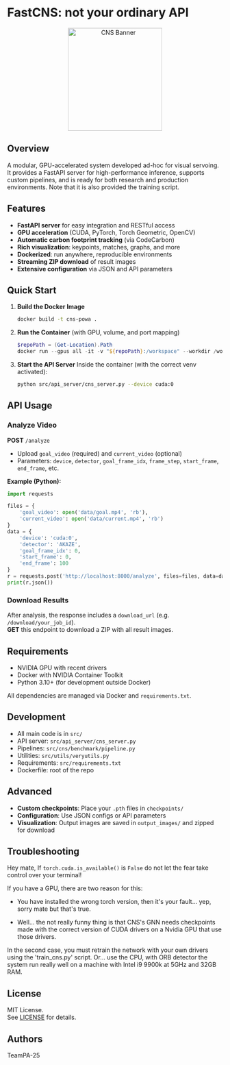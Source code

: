
# FastCNS: not your ordinary API
<div align="center">
  <img width="220" height="240" alt="CNS Banner" src="https://github.com/user-attachments/assets/b0dad17b-9bde-474a-817a-c9062f2aa987" />
</div>

## Overview
A modular, GPU-accelerated system developed ad-hoc for visual servoing. It provides a FastAPI server for high-performance inference, supports custom pipelines, and is ready for both research and production environments. Note that it is also provided the training script.

## Features
- **FastAPI server** for easy integration and RESTful access
- **GPU acceleration** (CUDA, PyTorch, Torch Geometric, OpenCV)
- **Automatic carbon footprint tracking** (via CodeCarbon)
- **Rich visualization**: keypoints, matches, graphs, and more
- **Dockerized**: run anywhere, reproducible environments
- **Streaming ZIP download** of result images
- **Extensive configuration** via JSON and API parameters

## Quick Start
1. **Build the Docker Image**
   ```sh
   docker build -t cns-powa .
   ```
2. **Run the Container** (with GPU, volume, and port mapping)
   ```powershell
   $repoPath = (Get-Location).Path
   docker run --gpus all -it -v "${repoPath}:/workspace" --workdir /workspace -p 8000:8000 cns-powa
   ```
3. **Start the API Server**
   Inside the container (with the correct venv activated):
   ```sh
   python src/api_server/cns_server.py --device cuda:0
   ```

## API Usage

### Analyze Video

**POST** `/analyze`

- Upload `goal_video` (required) and `current_video` (optional)
- Parameters: `device`, `detector`, `goal_frame_idx`, `frame_step`, `start_frame`, `end_frame`, etc.

**Example (Python):**
```python
import requests

files = {
    'goal_video': open('data/goal.mp4', 'rb'),
    'current_video': open('data/current.mp4', 'rb')
}
data = {
    'device': 'cuda:0',
    'detector': 'AKAZE',
    'goal_frame_idx': 0,
    'start_frame': 0,
    'end_frame': 100
}
r = requests.post('http://localhost:8000/analyze', files=files, data=data)
print(r.json())
```

### Download Results

After analysis, the response includes a `download_url` (e.g. `/download/your_job_id`).  
**GET** this endpoint to download a ZIP with all result images.

## Requirements

- NVIDIA GPU with recent drivers
- Docker with NVIDIA Container Toolkit
- Python 3.10+ (for development outside Docker)

All dependencies are managed via Docker and `requirements.txt`.

## Development

- All main code is in `src/`
- API server: `src/api_server/cns_server.py`
- Pipelines: `src/cns/benchmark/pipeline.py`
- Utilities: `src/utils/veryutils.py`
- Requirements: `src/requirements.txt`
- Dockerfile: root of the repo

## Advanced

- **Custom checkpoints**: Place your `.pth` files in `checkpoints/`
- **Configuration**: Use JSON configs or API parameters
- **Visualization**: Output images are saved in `output_images/` and zipped for download

## Troubleshooting

Hey mate, If `torch.cuda.is_available()` is `False` do not let the fear take control over your terminal!

If you have a GPU, there are two reason for this:
  - You have installed the wrong torch version, then it's your fault... yep, sorry mate but that's true.

  - Well... the not really funny thing is that CNS's GNN needs checkpoints made with the correct version of CUDA drivers on a Nvidia GPU that use those drivers. 

In the second case, you must retrain the network with your own drivers using the 'train_cns.py' script.
Or... use the CPU, with ORB detector the system run really well on a machine with Intel i9 9900k at 5GHz and 32GB RAM.


## License

MIT License.  
See [LICENSE](LICENSE) for details.

## Authors

TeamPA-25